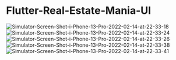 # Flutter-Real-Estate-Mania-UI
<img src="https://i.ibb.co/R0jFby8/Simulator-Screen-Shot-i-Phone-13-Pro-2022-02-14-at-22-33-18.png" alt="Simulator-Screen-Shot-i-Phone-13-Pro-2022-02-14-at-22-33-18" border="0">
<img src="https://i.ibb.co/9hLbkCN/Simulator-Screen-Shot-i-Phone-13-Pro-2022-02-14-at-22-33-24.png" alt="Simulator-Screen-Shot-i-Phone-13-Pro-2022-02-14-at-22-33-24" border="0">
<img src="https://i.ibb.co/Chrm7zQ/Simulator-Screen-Shot-i-Phone-13-Pro-2022-02-14-at-22-33-26.png" alt="Simulator-Screen-Shot-i-Phone-13-Pro-2022-02-14-at-22-33-26" border="0">
<img src="https://i.ibb.co/LJfJ8jB/Simulator-Screen-Shot-i-Phone-13-Pro-2022-02-14-at-22-33-38.png" alt="Simulator-Screen-Shot-i-Phone-13-Pro-2022-02-14-at-22-33-38" border="0">
<img src="https://i.ibb.co/PcL6KqQ/Simulator-Screen-Shot-i-Phone-13-Pro-2022-02-14-at-22-33-41.png" alt="Simulator-Screen-Shot-i-Phone-13-Pro-2022-02-14-at-22-33-41" border="0">
